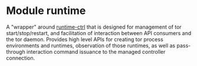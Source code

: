 # Module runtime

A "wrapper" around [runtime-ctrl][docs-runtime-ctrl] that is designed for management of tor start/stop/restart, 
and facilitation of interaction between API consumers and the tor daemon. Provides high level APIs for 
creating tor process environments and runtimes, observation of those runtimes, as well as pass-through 
interaction command issuance to the managed controller connection.

[docs-runtime-ctrl]: https://kmp-tor.matthewnelson.io/library/runtime-ctrl/index.html

